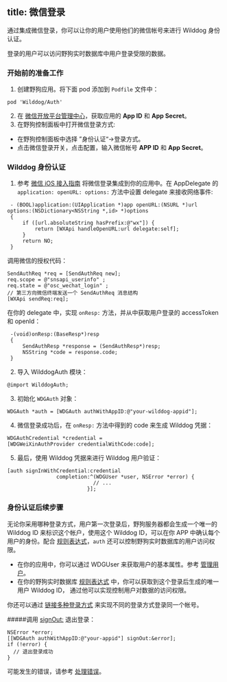 title: 微信登录
---
通过集成微信登录，你可以让你的用户使用他们的微信帐号来进行 Wilddog 身份认证。

登录的用户可以访问野狗实时数据库中用户登录受限的数据。

### 开始前的准备工作
1. 创建野狗应用。将下面 pod 添加到 `Podfile` 文件中：
```
pod 'Wilddog/Auth'
```
2. 在 [微信开放平台管理中心](https://open.weixin.qq.com/)，获取应用的 **App ID** 和 **App Secret**。
3. 在野狗控制面板中打开微信登录方式:
  * 在野狗控制面板中选择 ”身份认证“->登录方式。
  * 点击微信登录开关，点击配置，输入微信帐号 **APP ID** 和 **App Secret**。

### Wilddog 身份认证

1. 参考 [微信 iOS 接入指南](https://open.weixin.qq.com/cgi-bin/showdocument?action=dir_list&t=resource/res_list&verify=1&id=1417694084&token=202bb3157581f30a1fd92c713f9f9fc2356fc860&lang=zh_CN) 将微信登录集成到你的应用中。在 AppDelegate 的 `application: openURL: options:` 方法中设置 delegate 来接收网络事件:
```
 - (BOOL)application:(UIApplication *)app openURL:(NSURL *)url options:(NSDictionary<NSString *,id> *)options
 {
     if ([url.absoluteString hasPrefix:@"wx"]) {
         return [WXApi handleOpenURL:url delegate:self];
     }
     return NO;
 }
```
调用微信的授权代码：
```
SendAuthReq *req = [SendAuthReq new];
req.scope = @"snsapi_userinfo" ;
req.state = @"osc_wechat_login" ;
// 第三方向微信终端发送一个 SendAuthReq 消息结构
[WXApi sendReq:req];
```
在你的 delegate 中，实现 `onResp:` 方法，并从中获取用户登录的 accessToken 和 openId：
```
 -(void)onResp:(BaseResp*)resp
 {
     SendAuthResp *response = (SendAuthResp*)resp;
     NSString *code = response.code;
 }
```
2. 导入 WilddogAuth 模块：
```
@import WilddogAuth;
```
3. 初始化 `WDGAuth` 对象：
```
WDGAuth *auth = [WDGAuth authWithAppID:@"your-wilddog-appid"];
```
4. 微信登录成功后，在 `onResp:` 方法中得到的 code 来生成 Wilddog 凭据：
```
WDGAuthCredential *credential = 
[WDGWeiXinAuthProvider credentialWithCode:code];
```
5. 最后，使用 Wilddog 凭据来进行 Wilddog 用户验证：
```
[auth signInWithCredential:credential
                completion:^(WDGUser *user, NSError *error) {
                            // ...
                          }];
```

### 身份认证后续步骤

无论你采用哪种登录方式，用户第一次登录后，野狗服务器都会生成一个唯一的 Wilddog ID 来标识这个帐户，使用这个 Wilddog ID，可以在你 APP 中确认每个用户的身份。配合 [规则表达式](https://z.wilddog.com/rule/quickstart)，`auth` 还可以控制野狗实时数据库的用户访问权限。

* 在你的应用中，你可以通过 WDGUser 来获取用户的基本属性。参考 [管理用户](https://aoqishen.gitbooks.io/auth/content/iOS/guides/%E7%AE%A1%E7%90%86%E7%94%A8%E6%88%B7.html)。
* 在你的野狗实时数据库 [规则表达式](https://z.wilddog.com/rule/quickstart) 中，你可以获取到这个登录后生成的唯一用户 Wilddog ID， 通过他可以实现控制用户对数据的访问权限。

你还可以通过 [链接多种登录方式](https://aoqishen.gitbooks.io/auth/content/iOS/guides/%E9%93%BE%E6%8E%A5%E5%A4%9A%E7%A7%8D%E7%99%BB%E5%BD%95%E6%96%B9%E5%BC%8F.html) 来实现不同的登录方式登录同一个帐号。

#####调用 [signOut:]() 退出登录：
```
NSError *error;
[[WDGAuth authWithAppID:@"your-appid"] signOut:&error];
if (!error) {
  // 退出登录成功
}
```
可能发生的错误，请参考 [处理错误](https://aoqishen.gitbooks.io/auth/content/iOS/guides/%E5%A4%84%E7%90%86%E9%94%99%E8%AF%AF.html)。